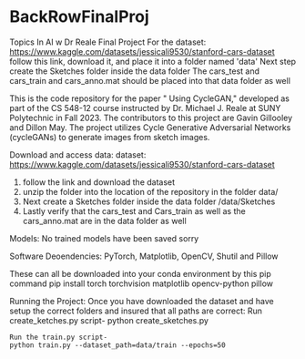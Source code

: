 # BackRowFinalProj
Topics In AI w Dr Reale Final Project
For the dataset: https://www.kaggle.com/datasets/jessicali9530/stanford-cars-dataset follow this link, download it, and place it into a folder named 'data'
Next step create the Sketches folder inside the data folder
The cars_test and cars_train and cars_anno.mat should be placed into that data folder as well

This is the code repository for the paper " Using CycleGAN," developed as part of the CS 548-12 course instructed by Dr. Michael J. Reale at SUNY Polytechnic in Fall 2023. The contributors to this project are Gavin Gillooley and Dillon May. The project utilizes Cycle Generative Adversarial Networks (cycleGANs) to generate images from sketch images.

Download and access data:
dataset: https://www.kaggle.com/datasets/jessicali9530/stanford-cars-dataset
1. follow the link and download the dataset
2. unzip the folder into the location of the repository in the folder data/
3. Next create a Sketches folder inside the data folder /data/Sketches
4. Lastly verify that the cars_test and Cars_train as well as the cars_anno.mat are in the data folder as well

Models:
No trained models have been saved sorry 


Software Deoendencies:
PyTorch, Matplotlib, OpenCV, Shutil and Pillow

These can all be downloaded into your conda environment by this pip command 
pip install torch torchvision matplotlib opencv-python pillow

Running the Project:
Once you have downloaded the dataset and have setup the correct folders and insured that all paths are correct:
    Run create_ketches.py script-
    python create_sketches.py

    Run the train.py script- 
    python train.py --dataset_path=data/train --epochs=50

